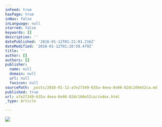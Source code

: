 ```yaml
---
inFeed: true
hasPage: true
inNav: false
inLanguage: null
starred: false
keywords: []
description: ''
datePublished: '2016-01-12T01:21:01.216Z'
dateModified: '2016-01-12T01:20:50.479Z'
title: ''
author: []
authors: []
publisher:
  name: null
  domain: null
  url: null
  favicon: null
sourcePath: _posts/2016-01-12-a7e27349-635a-4eea-8e86-82dc160e52ca.md
published: true
url: a7e27349-635a-4eea-8e86-82dc160e52ca/index.html
_type: Article

---
```

![](https://the-grid-user-content.s3-us-west-2.amazonaws.com/83de6ac5-7ff0-4d7a-acc5-4086bf1cf1bb.png)